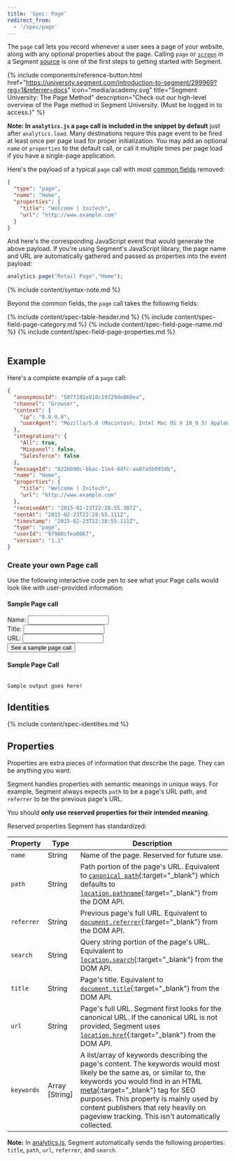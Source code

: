 ```yaml
---
title: 'Spec: Page'
redirect_from:
  - '/spec/page'
---
```


The `page` call lets you record whenever a user sees a page of your website, along with any optional properties about the page. Calling `page` or [`screen`](/docs/connections/spec/screen/) in a Segment [source](/docs/connections/sources/) is one of the first steps to getting started with Segment.

{% include components/reference-button.html href="https://university.segment.com/introduction-to-segment/299969?reg=1&referrer=docs" icon="media/academy.svg" title="Segment University: The Page Method" description="Check out our high-level overview of the Page method in Segment University. (Must be logged in to access.)" %}

**Note: In `analytics.js` a `page` call is included in the snippet by default** just after `analytics.load`. Many destinations require this page event to be fired at least once per page load for proper initialization. You may add an optional `name` or `properties` to the default call, or call it multiple times per page load if you have a single-page application.

Here's the payload of a typical `page` call with most [common fields](/docs/connections/spec/common/) removed:

```json
{
  "type": "page",
  "name": "Home",
  "properties": {
    "title": "Welcome | Initech",
    "url": "http://www.example.com"
  }
}
```

And here's the corresponding JavaScript event that would generate the above payload. If you're using Segment's JavaScript library, the page name and URL are automatically gathered and passed as properties into the event payload:

```js
analytics.page("Retail Page","Home");
```
{% include content/syntax-note.md %}

Beyond the common fields, the `page` call takes the following fields:

<table>
  {% include content/spec-table-header.md %}
  {% include content/spec-field-page-category.md %}
  {% include content/spec-field-page-name.md %}
  {% include content/spec-field-page-properties.md %}
</table>


## Example

Here's a complete example of a `page` call:

```json
{
  "anonymousId": "507f191e810c19729de860ea",
  "channel": "browser",
  "context": {
    "ip": "8.8.8.8",
    "userAgent": "Mozilla/5.0 (Macintosh; Intel Mac OS X 10_9_5) AppleWebKit/537.36 (KHTML, like Gecko) Chrome/40.0.2214.115 Safari/537.36"
  },
  "integrations": {
    "All": true,
    "Mixpanel": false,
    "Salesforce": false
  },
  "messageId": "022bb90c-bbac-11e4-8dfc-aa07a5b093db",
  "name": "Home",
  "properties": {
    "title": "Welcome | Initech",
    "url": "http://www.example.com"
  },
  "receivedAt": "2015-02-23T22:28:55.387Z",
  "sentAt": "2015-02-23T22:28:55.111Z",
  "timestamp": "2015-02-23T22:28:55.111Z",
  "type": "page",
  "userId": "97980cfea0067",
  "version": "1.1"
}
```
### Create your own Page call

Use the following interactive code pen to see what your Page calls would look like with user-provided information:
<script src="https://cdnjs.cloudflare.com/ajax/libs/prism/9000.0.1/prism.min.js" integrity="sha512-UOoJElONeUNzQbbKQbjldDf9MwOHqxNz49NNJJ1d90yp+X9edsHyJoAs6O4K19CZGaIdjI5ohK+O2y5lBTW6uQ==" crossorigin="anonymous" referrerpolicy="no-referrer"></script>
<script type="text/javascript">
  function showMessage(){
      var name = document.getElementById("name").value;
      var title = document.getElementById("title").value;
      var url = document.getElementById("url").value;
      var output = `{
  "anonymousId": "507f191e810c19729de860ea",
  "channel": "browser",
  "context": {
    "ip": "8.8.8.8",
    "userAgent": "Mozilla/5.0 (Macintosh; Intel Mac OS X 10_9_5) AppleWebKit/537.36 (KHTML, like Gecko) Chrome/40.0.2214.115 Safari/537.36"
  },
  "integrations": {
    "All": true,
    "Mixpanel": false,
    "Salesforce": false
  },
  "messageId": "022bb90c-bbac-11e4-8dfc-aa07a5b093db",
  "name": "${name}",
  "properties": {
    "title": "${title}",
    "url": "${url}"
  },
  "receivedAt": "2015-02-23T22:28:55.387Z",
  "sentAt": "2015-02-23T22:28:55.111Z",
  "timestamp": "2015-02-23T22:28:55.111Z",
  "type": "page",
  "userId": "97980cfea0067",
  "version": "1.1"
}`
    output_container.innerHTML = output
    Prism.highlightElement(output_container)
  }
</script>
<script>
  function showOutput() {
    var show = document.getElementById("output-code");
    if (show.style.display === "block") {
      show.style.display = "none";
    } else {
      show.style.display = "block";
    }
  }
</script>

<div class="sample-code-container">
<div class="form">
  <h4> Sample Page call</h4>
  <label for="name">Name:</label>
  <input type="text" id="name"><br>
  <label for="title">Title:</label>
  <input type="text" id="title"><br>
  <label for="url">URL:</label>
  <input type="text" id="url"><br>
  <input type="submit" id="submit" onclick="showMessage(); showOutput()" value="See a sample page call">
</div>

<div class="output">
<h4>Sample Page Call</h4>
<pre class="language-javascript"><code class="language-javascript" id="output_container">
Sample output goes here!
</code></pre>
</div>
</div>

## Identities

{% include content/spec-identities.md %}

## Properties

Properties are extra pieces of information that describe the page. They can be anything you want.

Segment handles properties with semantic meanings in unique ways. For example, Segment always expects `path` to be a page's URL path, and `referrer` to be the previous page's URL.

You should **only use reserved properties for their intended meaning**.

Reserved properties Segment has standardized:

| Property   | Type           | Description    |
| ---------- | -------------- | ---------------------------------------------------------------------------------------------------------------------------------------------------------------------------------------------------------------------------------------------------------------------------------------------------------------------------------------------------------------------------------------------------- |
| `name`     | String      | Name of the page. Reserved for future use.     |
| `path`     | String         | Path portion of the page's URL.  Equivalent to [`canonical path`](https://github.com/segmentio/analytics.js/blob/master/analytics.js#L6499-L6503){:target="_blank"} which defaults to [`location.pathname`](https://developer.mozilla.org/en-US/docs/Web/API/Location){:target="_blank"} from the DOM API.      |
| `referrer` | String         | Previous page's full URL.  Equivalent to [`document.referrer`](https://developer.mozilla.org/en-US/docs/Web/API/Document/referrer){:target="_blank"} from the DOM API.     |
| `search`   | String         | Query string portion of the page's URL. Equivalent to [`location.search`](https://developer.mozilla.org/en-US/docs/Web/API/Location){:target="_blank"} from the DOM API.     |
| `title`    | String         | Page's title. Equivalent to [`document.title`](https://developer.mozilla.org/en-US/docs/Web/API/Document/title){:target="_blank"} from the DOM API.     |
| `url`      | String         | Page's full URL. Segment first looks for the canonical URL. If the canonical URL is not provided, Segment uses [`location.href`](https://developer.mozilla.org/en-US/docs/Web/API/Location){:target="_blank"} from the DOM API.          |
| `keywords` | Array [String] | A list/array of keywords describing the page's content. The keywords would most likely be the same as, or similar to, the keywords you would find in an HTML [meta](https://developer.mozilla.org/en-US/docs/Web/HTML/Element/meta#Attributes){:target="_blank"} tag for SEO purposes. This property is mainly used by content publishers that rely heavily on pageview tracking. This isn't automatically collected. |

**Note:** In [analytics.js](/docs/connections/sources/catalog/libraries/website/javascript/), Segment automatically sends the following properties: `title`, `path`, `url`, `referrer`, and `search`.

